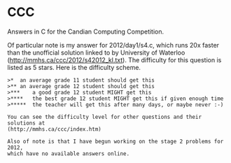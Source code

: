 CCC
===
Answers in C for the Candian Computing Competition.

Of particular note is my answer for 2012/day1/s4.c, which runs 20x faster than
the unofficial solution linked to by University of Waterloo
(http://mmhs.ca/ccc/2012/s42012_kl.txt). The difficulty for this question is
listed as 5 stars. Here is the difficulty scheme.
```
>*	an average grade 11 student should get this
>**	an average grade 12 student should get this
>***	a good grade 12 student MIGHT get this
>****	the best grade 12 student MIGHT get this if given enough time
>*****	the teacher will get this after many days, or maybe never :-)

You can see the difficulty level for other questions and their solutions at
(http://mmhs.ca/ccc/index.htm)

Also of note is that I have begun working on the stage 2 problems for 2012,
which have no available answers online.
